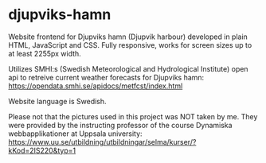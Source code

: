 # djupviks-hamn

Website frontend for Djupviks hamn (Djupvik harbour) developed in plain HTML, JavaScript and CSS. Fully responsive, works for screen sizes up to at least 2255px width.

Utilizes SMHI:s (Swedish Meteorological and Hydrological Institute) open api to retreive current weather forecasts for Djupviks hamn: https://opendata.smhi.se/apidocs/metfcst/index.html

Website language is Swedish.

Please not that the pictures used in this project was NOT taken by me. They were provided by the instructing professor of the course Dynamiska webbapplikationer at Uppsala university: https://www.uu.se/utbildning/utbildningar/selma/kurser/?kKod=2IS220&typ=1

